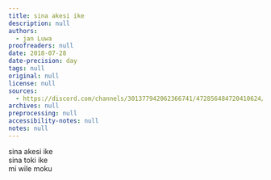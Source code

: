 ```yaml
---
title: sina akesi ike
description: null
authors:
  - jan Luwa
proofreaders: null
date: 2018-07-28
date-precision: day
tags: null
original: null
license: null
sources:
  - https://discord.com/channels/301377942062366741/472856484720410624/472856713003925505
archives: null
preprocessing: null
accessibility-notes: null
notes: null
---
```


sina akesi ike  \
sina toki ike  \
mi wile moku
